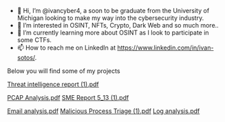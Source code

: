 - 👋 Hi, I’m @ivancyber4, a soon to be graduate from the University of Michigan looking to make my way into the cybersecurity industry.
- 👀 I’m interested in OSINT, NFTs, Crypto, Dark Web and so much more..
- 🌱 I’m currently learning more about OSINT as I look to participate in some CTFs.
- 📫 How to reach me on LinkedIn at https://www.linkedin.com/in/ivan-sotos/.

Below you will find some of my projects

[Threat intelligence report (1).pdf](https://github.com/ivancyber4/ivancyber4/files/8457423/Threat.intelligence.report.1.pdf)

[PCAP Analysis.pdf](https://github.com/ivancyber4/ivancyber4/files/8457424/PCAP.Analysis.pdf)
[SME Report 5_13 (1).pdf](https://github.com/ivancyber4/ivancyber4/files/8457430/SME.Report.5_13.1.pdf)

[Email analysis.pdf](https://github.com/ivancyber4/ivancyber4/files/8457425/Email.analysis.pdf)
[Malicious Process Triage (1).pdf](https://github.com/ivancyber4/ivancyber4/files/8457428/Malicious.Process.Triage.1.pdf)
[Log analysis.pdf](https://github.com/ivancyber4/ivancyber4/files/8457429/Log.analysis.pdf)

<!---

ivancyber4/ivancyber4 is a ✨ special ✨ repository because its `README.md` (this file) appears on your GitHub profile.
You can click the Preview link to take a look at your changes.
--->
